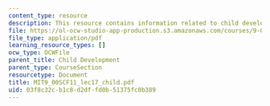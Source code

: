 ```yaml
---
content_type: resource
description: This resource contains information related to child development.
file: https://ol-ocw-studio-app-production.s3.amazonaws.com/courses/9-00sc-introduction-to-psychology-fall-2011/03f8c32cb1c8d2dffd0b51375fc0b389_MIT9_00SCF11_lec17_child.pdf
file_type: application/pdf
learning_resource_types: []
ocw_type: OCWFile
parent_title: Child Development
parent_type: CourseSection
resourcetype: Document
title: MIT9_00SCF11_lec17_child.pdf
uid: 03f8c32c-b1c8-d2df-fd0b-51375fc0b389
---
```

